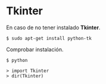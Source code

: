 # Tkinter

En caso de no tener instalado **Tkinter**.


```
$ sudo apt-get install python-tk
```

Comprobar instalación.

```
$ python
```


```
> import Tkinter
> dir(Tkinter)
```
